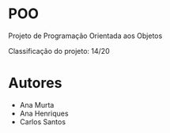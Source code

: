 
# POO

Projeto de Programação Orientada aos Objetos

Classificação do projeto: 14/20

# Autores

- Ana Murta
- Ana Henriques
- Carlos Santos
